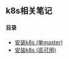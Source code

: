 ## k8s相关笔记

#### 目录

* [安装k8s (单master)](./01-install-k8s-on-linux.md)
* [安装k8s (高可用)](./02-install-k8s-on-linux-ha.md)
